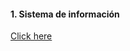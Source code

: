
#### 1. Sistema de información

[Click here]([https://github.com/Proyecto1K2024Grupo5/Proyecto_Intermodular_Gimnasio/blob/f44eee6d273b137255d4c8f5c67538566b6a2b32/Consultas.md](https://github.com/Proyecto1K2024Grupo5/1-K_Proyecto_Gimnasio/blob/8d079800e11c3788a40ec64414cdf98e08737842/src/Docs/1.%20SI.md))
